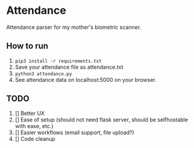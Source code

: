 # Attendance
Attendance parser for my mother's biometric scanner.

## How to run
1. `pip3 install -r requirements.txt`
2. Save your attendance file as attendance.txt
3. `python3 attendance.py`
4. See attendance data on localhost:5000 on your browser.

## TODO

1. [] Better UX
2. [] Ease of setup (should not need flask server, should be selfhostable with ease, etc.)
3. [] Easier workflows (email support, file upload?)
4. [] Code cleanup
